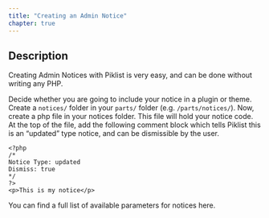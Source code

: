 ```yaml
---
title: "Creating an Admin Notice"
chapter: true
---
```

## Description


Creating Admin Notices with Piklist is very easy, and can be done without writing any PHP.

Decide whether you are going to include your notice in a plugin or theme.
Create a `notices/` folder in your `parts/` folder (e.g. `/parts/notices/`).
Now, create a php file in your notices folder. This file will hold your notice code.
At the top of the file, add the following comment block which tells Piklist this is an “updated” type notice, and can be dismissible by the user.
```
<?php
/*
Notice Type: updated
Dismiss: true
*/
?>
<p>This is my notice</p>
```

You can find a full list of available parameters for notices here.
